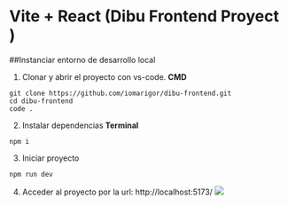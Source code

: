 # Vite + React (Dibu Frontend Proyect )
##Instanciar entorno de desarrollo local
1.  Clonar y abrir el proyecto con vs-code.
**CMD**
```
git clone https://github.com/iomarigor/dibu-frontend.git
cd dibu-frontend
code .
```
2. Instalar dependencias
**Terminal**
```
npm i
```
3. Iniciar proyecto
```
npm run dev
```
4. Acceder al proyecto por la url:
http://localhost:5173/
[![](https://deved-images.nyc3.digitaloceanspaces.com/CART-69046/gkoFYDe.png)](https://deved-images.nyc3.digitaloceanspaces.com/CART-69046/gkoFYDe.png)

